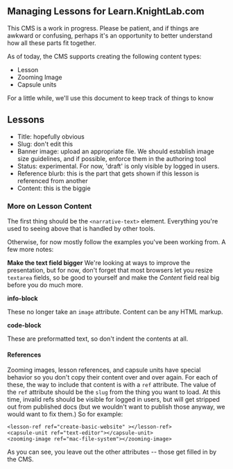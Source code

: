 Managing Lessons for Learn.KnightLab.com
----------------------------------------

This CMS is a work in progress. Please be patient, and if things are awkward or confusing, perhaps it's an opportunity to better understand how all these parts fit together.

As of today, the CMS supports creating the following content types:
* Lesson
* Zooming Image
* Capsule units

For a little while, we'll use this document to keep track of things to know

## Lessons

* Title: hopefully obvious
* Slug: don't edit this 
* Banner image: upload an appropriate file. We should establish image size guidelines, and if possible, enforce them in the authoring tool
* Status: experimental. For now, 'draft' is only visible by logged in users.
* Reference blurb: this is the part that gets shown if this lesson is referenced from another
* Content: this is the biggie

### More on Lesson Content

The first thing should be the `<narrative-text>` element. Everything you're used to seeing above that is handled by other tools.

Otherwise, for now mostly follow the examples you've been working from. A few more notes:

**Make the text field bigger**
We're looking at ways to improve the presentation, but for now, don't forget that most browsers let you resize `textarea` fields, so be good to yourself and make the *Content* field real big before you do much more.

**info-block**

These no longer take an `image` attribute. Content can be any HTML markup.

**code-block**

These are preformatted text, so don't indent the contents at all.

#### References
Zooming images, lesson references, and capsule units have special behavior so you don't copy their content over and over again. For each of these, the way to include that content is with a `ref` attribute. The value of the `ref` attribute should be the `slug` from the thing you want to load. At this time, invalid refs should be visible for logged in users, but will get stripped out from published docs (but we wouldn't want to publish those anyway, we would want to fix them.)  So for example:

    <lesson-ref ref="create-basic-website" ></lesson-ref>
    <capsule-unit ref="text-editor"></capsule-unit>
    <zooming-image ref="mac-file-system"></zooming-image>

As you can see, you leave out the other attributes -- those get filled in by the CMS.



